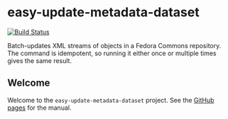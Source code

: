 easy-update-metadata-dataset
============================
[![Build Status](https://travis-ci.org/DANS-KNAW/easy-update-metadata-dataset.png?branch=master)](https://travis-ci.org/DANS-KNAW/easy-update-metadata-dataset)

Batch-updates XML streams of objects in a Fedora Commons repository. The command is idempotent, so running it either once or multiple times gives the same result.

Welcome
-------

Welcome to the `easy-update-metadata-dataset` project. See the [GitHub pages](https://dans-knaw.github.io/easy-update-metadata-dataset/) for the manual.
